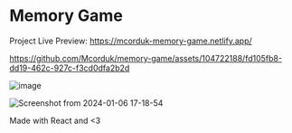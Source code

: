 # Memory Game

Project Live Preview: https://mcorduk-memory-game.netlify.app/

https://github.com/Mcorduk/memory-game/assets/104722188/fd105fb8-dd19-462c-927c-f3cd0dfa2b2d

![image](https://github.com/Mcorduk/memory-game/assets/104722188/034c28b2-0c02-4065-9d51-83de356cce91)

![Screenshot from 2024-01-06 17-18-54](https://github.com/Mcorduk/memory-game/assets/104722188/79cee61d-073a-4057-9bce-f004d3a4a43b)

Made with React and <3 
